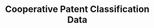 ---
bigquery: https://console.cloud.google.com/bigquery?p=patents-public-data&d=cpc&page=dataset
citation: '“Cooperative Patent Classification” by the EPO and USPTO, for public use. '
contributors: EPO, USPTO
cost: None
description: Cooperative Patent Classification Data contains the scheme and definitions
  of the Cooperative Patent Classification system for classifying patent documents.
  The CPC is the result of a partnership between the EPO and the USPTO in their joint
  effort to develop a common, internationally compatible classification system for
  technical documents, in particular patent publications, which will be used by both
  offices in the patent granting process
documentation: https://www.cooperativepatentclassification.org/cpcSchemeAndDefinitions
last_edit: 04/06/2022, 14:24:30
location: https://www.cooperativepatentclassification.org/index
maintained_by: USPTO, EPO
schema_fields:
- title_full
- not_allocatable
- residualReferences
- symbol
- level
- definition
- parents
- synonyms
- date_revised
- breakdown_code
- children
- titlePart
- limiting_references
- titleFull
- childGroups
- informative_references
- applicationReferences
- title_part
- status
- breakdownCode
- residual_references
- informativeReferences
- glossary
- additional_only
- notAllocatable
- dateRevised
- ipc_concordant
- ipcConcordant
- sizeCache
- child_groups
- application_references
- limitingReferences
shortname: cooperative_patent_classification
tags:
- patents
- science
title: Cooperative Patent Classification Data
uuid: 984374a7-16e9-4b35-9445-458daceb01bf
---
